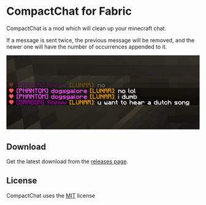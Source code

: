 # CompactChat for Fabric

CompactChat is a mod which will clean up your minecraft chat.

If a message is sent twice, the previous message will be removed, and the newer one will have the number of occurrences appended to it.

![image](./.github/preview.gif)

## Download

Get the latest download from the [releases page](https://github.com/cbyrneee/CompactChat/releases).

## License

CompactChat uses the [MIT](https://choosealicense.com/licenses/mit/) license
